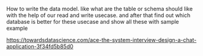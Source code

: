 How to write the data model. like what are the table or schema should like
with the help of our read and write usecase.
and after that find out which database is better for these usecase
and show all these with sample example

https://towardsdatascience.com/ace-the-system-interview-design-a-chat-application-3f34fd5b85d0
